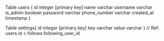 Table users {
  id integer [primary key]
  name varchar
  username varchar
  is_admin boolean
  password varchar
  phone_number varchar
  created_at timestamp
}

Table settings{
  id integer [primary key]
  key varchar
  value varchar
}
// Ref: users.id < follows.following_user_id